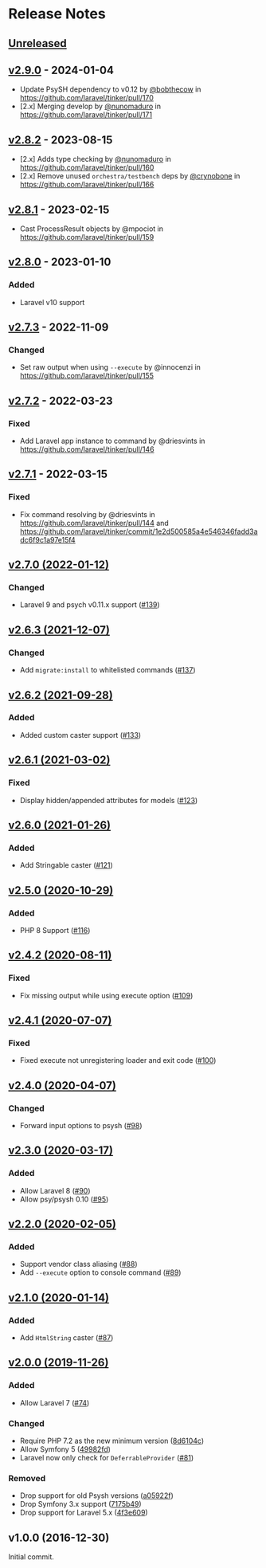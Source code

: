 # Release Notes

## [Unreleased](https://github.com/laravel/tinker/compare/v2.9.0...2.x)

## [v2.9.0](https://github.com/laravel/tinker/compare/v2.8.2...v2.9.0) - 2024-01-04

* Update PsySH dependency to v0.12 by [@bobthecow](https://github.com/bobthecow) in https://github.com/laravel/tinker/pull/170
* [2.x] Merging develop by [@nunomaduro](https://github.com/nunomaduro) in https://github.com/laravel/tinker/pull/171

## [v2.8.2](https://github.com/laravel/tinker/compare/v2.8.1...v2.8.2) - 2023-08-15

- [2.x] Adds type checking by [@nunomaduro](https://github.com/nunomaduro) in https://github.com/laravel/tinker/pull/160
- [2.x] Remove unused `orchestra/testbench` deps by [@crynobone](https://github.com/crynobone) in https://github.com/laravel/tinker/pull/166

## [v2.8.1](https://github.com/laravel/tinker/compare/v2.8.0...v2.8.1) - 2023-02-15

- Cast ProcessResult objects by @mpociot in https://github.com/laravel/tinker/pull/159

## [v2.8.0](https://github.com/laravel/tinker/compare/v2.7.3...v2.8.0) - 2023-01-10

### Added

- Laravel v10 support

## [v2.7.3](https://github.com/laravel/tinker/compare/v2.7.2...v2.7.3) - 2022-11-09

### Changed

- Set raw output when using `--execute` by @innocenzi in https://github.com/laravel/tinker/pull/155

## [v2.7.2](https://github.com/laravel/tinker/compare/v2.7.1...v2.7.2) - 2022-03-23

### Fixed

- Add Laravel app instance to command by @driesvints in https://github.com/laravel/tinker/pull/146

## [v2.7.1](https://github.com/laravel/tinker/compare/v2.7.0...v2.7.1) - 2022-03-15

### Fixed

- Fix command resolving by @driesvints in https://github.com/laravel/tinker/pull/144 and https://github.com/laravel/tinker/commit/1e2d500585a4e546346fadd3adc6f9c1a97e15f4

## [v2.7.0 (2022-01-12)](https://github.com/laravel/tinker/compare/v2.6.3...v2.7.0)

### Changed

- Laravel 9 and psych v0.11.x support ([#139](https://github.com/laravel/tinker/pull/139))

## [v2.6.3 (2021-12-07)](https://github.com/laravel/tinker/compare/v2.6.2...v2.6.3)

### Changed

- Add `migrate:install` to whitelisted commands ([#137](https://github.com/laravel/tinker/pull/137))

## [v2.6.2 (2021-09-28)](https://github.com/laravel/tinker/compare/v2.6.1...v2.6.2)

### Added

- Added custom caster support ([#133](https://github.com/laravel/tinker/pull/133))

## [v2.6.1 (2021-03-02)](https://github.com/laravel/tinker/compare/v2.6.0...v2.6.1)

### Fixed

- Display hidden/appended attributes for models ([#123](https://github.com/laravel/tinker/pull/123))

## [v2.6.0 (2021-01-26)](https://github.com/laravel/tinker/compare/v2.5.0...v2.6.0)

### Added

- Add Stringable caster ([#121](https://github.com/laravel/tinker/pull/121))

## [v2.5.0 (2020-10-29)](https://github.com/laravel/tinker/compare/v2.4.2...v2.5.0)

### Added

- PHP 8 Support ([#116](https://github.com/laravel/tinker/pull/116))

## [v2.4.2 (2020-08-11)](https://github.com/laravel/tinker/compare/v2.4.1...v2.4.2)

### Fixed

- Fix missing output while using execute option ([#109](https://github.com/laravel/tinker/pull/109))

## [v2.4.1 (2020-07-07)](https://github.com/laravel/tinker/compare/v2.4.0...v2.4.1)

### Fixed

- Fixed execute not unregistering loader and exit code ([#100](https://github.com/laravel/tinker/pull/100))

## [v2.4.0 (2020-04-07)](https://github.com/laravel/tinker/compare/v2.3.0...v2.4.0)

### Changed

- Forward input options to psysh ([#98](https://github.com/laravel/tinker/pull/98))

## [v2.3.0 (2020-03-17)](https://github.com/laravel/tinker/compare/v2.2.0...v2.3.0)

### Added

- Allow Laravel 8 ([#90](https://github.com/laravel/tinker/pull/90))
- Allow psy/psysh 0.10 ([#95](https://github.com/laravel/tinker/pull/95))

## [v2.2.0 (2020-02-05)](https://github.com/laravel/tinker/compare/v2.1.0...v2.2.0)

### Added

- Support vendor class aliasing ([#88](https://github.com/laravel/tinker/pull/88))
- Add `--execute` option to console command ([#89](https://github.com/laravel/tinker/pull/89))

## [v2.1.0 (2020-01-14)](https://github.com/laravel/tinker/compare/v2.0.0...v2.1.0)

### Added

- Add `HtmlString` caster ([#87](https://github.com/laravel/tinker/pull/87))

## [v2.0.0 (2019-11-26)](https://github.com/laravel/tinker/compare/v1.0.10...v2.0.0)

### Added

- Allow Laravel 7 ([#74](https://github.com/laravel/tinker/pull/74))

### Changed

- Require PHP 7.2 as the new minimum version ([8d6104c](https://github.com/laravel/tinker/commit/8d6104cf50695e3f256d0389626c692e144d946b))
- Allow Symfony 5 ([49982fd](https://github.com/laravel/tinker/commit/49982fd563035025998efe7f32d005bc6da2ce0a))
- Laravel now only check for `DeferrableProvider` ([#81](https://github.com/laravel/tinker/pull/81))

### Removed

- Drop support for old Psysh versions ([a05922f](https://github.com/laravel/tinker/commit/a05922fa3b959d92efd16defe8e30a9895a69727))
- Drop Symfony 3.x support ([7175b49](https://github.com/laravel/tinker/commit/7175b4931917d507989cda2c753113f71aa18816))
- Drop support for Laravel 5.x ([4f3e609](https://github.com/laravel/tinker/commit/4f3e6098dff7ec4c0eedc5348184838598bc30c8))

## v1.0.0 (2016-12-30)

Initial commit.
